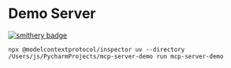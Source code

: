 # Demo Server
[![smithery badge](https://smithery.ai/badge/@dlwjdtn535/mcp-server-demo)](https://smithery.ai/server/@dlwjdtn535/mcp-server-demo)

```shell
npx @modelcontextprotocol/inspector uv --directory /Users/js/PycharmProjects/mcp-server-demo run mcp-server-demo
```
